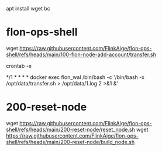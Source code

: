 
apt install wget bc

# flon-ops-shell

wget https://raw.githubusercontent.com/FlinkAige/flon-ops-shell/refs/heads/main/100-flon-node-add-account/transfer.sh

crontab -e

*/1 * * * *  docker exec flon_wal /bin/bash -c '/bin/bash -x /opt/data/transfer.sh > /opt/data/1.log 2 >&1 &'

# 200-reset-node

wget https://raw.githubusercontent.com/FlinkAige/flon-ops-shell/refs/heads/main/200-reset-node/reset_node.sh
wget https://raw.githubusercontent.com/FlinkAige/flon-ops-shell/refs/heads/main/200-reset-node/build_node.sh